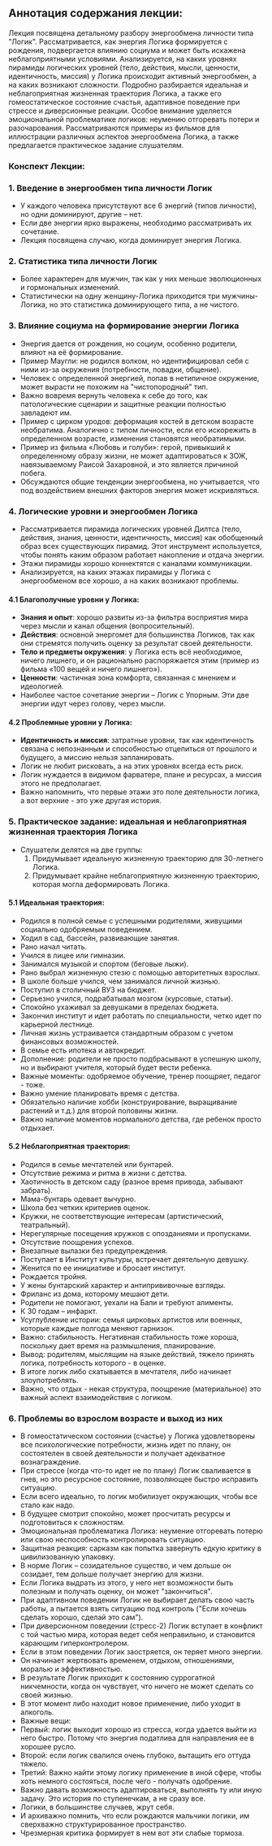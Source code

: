 ## Аннотация содержания лекции:

Лекция посвящена детальному разбору энергообмена личности типа "Логик". Рассматривается, как энергия Логика формируется с рождения, подвергается влиянию социума и может быть искажена неблагоприятными условиями. Анализируется, на каких уровнях пирамиды логических уровней (тело, действия, мысли, ценности, идентичность, миссия) у Логика происходит активный энергообмен, а на каких возникают сложности. Подробно разбирается идеальная и неблагоприятная жизненная траектория Логика, а также его гомеостатическое состояние счастья, адаптивное поведение при стрессе и диверсионные реакции. Особое внимание уделяется эмоциональной проблематике логиков: неумению отгоревать потери и разочарования. Рассматриваются примеры из фильмов для иллюстрации различных аспектов энергообмена Логика, а также предлагается практическое задание слушателям.
### Конспект Лекции:
### 1. Введение в энергообмен типа личности Логик
-	У каждого человека присутствуют все 6 энергий (типов личности), но одни доминируют, другие – нет.
-	Если две энергии ярко выражены, необходимо рассматривать их сочетание.
-	Лекция посвящена случаю, когда доминирует энергия Логика.
### 2. Статистика типа личности Логик
-	Более характерен для мужчин, так как у них меньше эволюционных и гормональных изменений.
-	Статистически на одну женщину-Логика приходится три мужчины-Логика, но это статистика доминирующего типа, а не чистого.
### 3. Влияние социума на формирование энергии Логика
-	Энергия дается от рождения, но социум, особенно родители, влияют на её формирование.
-	Пример Маугли: не родился волком, но идентифицировал себя с ними из-за окружения (потребности, повадки, общение).
-	Человек с определенной энергией, попав в нетипичное окружение, может вырасти не похожим на "чистопородный" тип.
-	Важно вовремя вернуть человека к себе до того, как патологические сценарии и защитные реакции полностью завладеют им.
- Пример с цирком уродов: деформация костей в детском возрасте необратима. Аналогично с типом личности, если его искорежить в определенном возрасте, изменения становятся необратимыми.
- Пример из фильма «Любовь и голуби»: герой, привыкший к определенному образу жизни, не может адаптироваться к ЗОЖ, навязываемому Раисой Захаровной, и это является причиной побега.
-	Обсуждаются общие тенденции энергообмена, но учитывается, что под воздействием внешних факторов энергия может искривляться.
### 4. Логические уровни и энергообмен Логика
-	Рассматривается пирамида логических уровней Дилтса (тело, действия, знания, ценности, идентичность, миссия) как обобщенный образ всех существующих пирамид. Этот инструмент используется, чтобы понять каким образом работает накопление и отдача энергии.
- Этажи пирамиды хорошо коннектятся с каналами коммуникации.
-	Анализируется, на каких этажах пирамиды у Логика с энергообменом все хорошо, а на каких возникают проблемы.
#### 4.1 Благополучные уровни у Логика:
-	**Знания и опыт**: хорошо развиты из-за фильтра восприятия мира через мысли и канал общения (вопросительный).
-	**Действия**: основной энергомет для большинства Логиков, так как они стремятся получить оценку за результат своей деятельности.
-	**Тело и предметы окружения**: у Логика есть всё необходимое, ничего лишнего, и он рационально распоряжается этим (пример из фильма «100 вещей и ничего лишнего»).
-  **Ценности**: частичная зона комфорта, связанная с мнением и идеологией.
- Наиболее частое сочетание энергии – Логик с Упорным. Эти две энергии идут через голову, через мысли.
#### 4.2 Проблемные уровни у Логика:
-	**Идентичность и миссия**: затратные уровни, так как идентичность связана с непознанным и способностью отцепиться от прошлого и будущего, а миссию нельзя запланировать.
-	Логик не любит рисковать, а на этих уровнях всегда есть риск.
-	Логик нуждается в видимом фарватере, плане и ресурсах, а миссия этого не предполагает.
- Важно напомнить, что первые этажи это поле деятельности логика, а вот верхние - это уже другая история.
### 5. Практическое задание: идеальная и неблагоприятная жизненная траектория Логика
-	Слушатели делятся на две группы:
    1.  Придумывает идеальную жизненную траекторию для 30-летнего Логика.
    2.  Придумывает крайне неблагоприятную жизненную траекторию, которая могла деформировать Логика.
#### 5.1	Идеальная траектория:
-	Родился в полной семье с успешными родителями, живущими социально одобряемым поведением.
-	Ходил в сад, бассейн, развивающие занятия.
-	Рано начал читать.
-	Учился в лицее или гимназии.
-	Занимался музыкой и спортом (беговые лыжи).
-	Рано выбрал жизненную стезю с помощью авторитетных взрослых.
-	В школе больше учился, чем занимался личной жизнью.
-	Поступил в столичный ВУЗ на бюджет.
-	Серьезно учился, подрабатывал мозгом (курсовые, статьи).
-	Спокойно ухаживал за девушками в пределах бюджета.
-	Закончил институт и идет работать по специальности, четко идет по карьерной лестнице.
-	Личная жизнь устраивается стандартным образом с учетом финансовых возможностей.
-	В семье есть ипотека и автокредит.
- Дополнение: родители не просто подбрасывают в успешную школу, но и выбирают учителя, который будет вести ребенка.
- Важные моменты: одобряемое обучение, тренер поощряет, педагог - тоже.
-	Важно умение планировать время с детства.
-	Обязательно наличие хобби (конструирование, выращивание растений и т.д.) для второй половины жизни.
-	Важно наличие моментов нормального детства, где ребенок просто отдыхает.
#### 5.2 Неблагоприятная траектория:
-	Родился в семье мечтателей или бунтарей.
-	Отсутствие режима и ритма в жизни с детства.
-	Хаотичность в детском саду (разное время привода, забывают забрать).
-	Мама-бунтарь одевает вычурно.
-	Школа без четких критериев оценок.
-	Кружки, не соответствующие интересам (артистический, театральный).
-	Нерегулярные посещения кружков с опозданиями и пропусками.
-	Отсутствие поощрения успехов.
-	Внезапные вылазки без предупреждения.
-	Поступает в Институт культуры, встречает деятельную девушку.
-	Женится по ее инициативе и бросает институт.
-	Рождается тройня.
-	У жены бунтарский характер и антипрививочные взгляды.
-	Фриланс из дома, которому мешают дети.
-	Родители не помогают, уехали на Бали и требуют алименты.
-	К 30 годам – инфаркт.
- Усуглубление истории: семья цирковых артистов или военных, которые каждые полгода меняют гарнизон.
- Важно: стабильность. Негативная стабильность тоже хороша, поскольку дает время на размышления, планирование.
- Вывод: родителям, мыслящим на языке действий, тяжело принять логика, потребность которого - в оценке.
- В итоге логик либо скатывается в мечтателя, либо начинает злоупотреблять.
- Важно, что отдых - некая структура, поощрение (материальное) это важный аспект взаимодействия с логиком.
### 6. Проблемы во взрослом возрасте и выход из них
-	В гомеостатическом состоянии (счастье) у Логика удовлетворены все психологические потребности, жизнь идет по плану, он состоятелен в своей деятельности и получает адекватное вознаграждение.
-	При стрессе (когда что-то идет не по плану) Логик сваливается в гнев, но это ресурсное состояние, позволяющее быстро исправить ситуацию.
- Если всего идеально, то логик мобилизует окружающих, чтобы все стало как надо.
-	В будущее смотрит спокойно, может просчитать ресурсы и подготовиться к сложностям.
-	Эмоциональная проблематика Логика: неумение отгоревать потерю или свою неспособность контролировать ситуацию.
-	Защитная реакция: сарказм как попытка завернуть едкую критику в цивилизованную упаковку.
-	В норме Логик – созидательное существо, и чем дольше он созидает, тем дольше получает энергию для жизни.
-	Если Логика выдрать из этого, у него нет возможности быть полезным и получать оценку, он может "закончиться".
-	При адаптивном поведении Логик не выбирает делать свою часть работы, а пытается взять ситуацию под контроль ("Если хочешь сделать хорошо, сделай это сам").
-	При диверсионном поведении (стресс-2) Логик вступает в конфликт с той частью мира, которая ведет себя неправильно, и становится карающим гиперконтролером.
-	Если в этом поведении Логик заостряется, он теряет много энергии.
-	Он начинает жертвовать временем, отдыхом, отношениями, моралью и эффективностью.
-	В результате Логик приходит к состоянию суррогатной никчемности, когда он чувствует, что ничего не может сделать со своей жизнью.
-   В этот момент либо находит новое применение, либо уходит в алкоголь.
- Важные вещи:
 - Первый: логик выходит хорошо из стресса, когда удается выйти из него быстро. Потому что энергия податлива для направления ее в хорошее русло.
 - Второй: если логик свалился очень глубоко, вытащить его оттуда тяжело.
 - Третий: Важно найти этому логику применение в иной сфере, чтобы хоть немного состояться, после чего - получать одобрение.
- Важно давать возможность адаптироваться, выполнять ту или иную задачу. Это история по ступенечкам, а не сразу все.
- Логики, в большинстве случаев, жрут себя.
- И архиважно помнить, что если рождаются мальчики логики, им сверхважно структурированное пространство.
- Чрезмерная критика формирует в нем вот эти слабые тормоза.